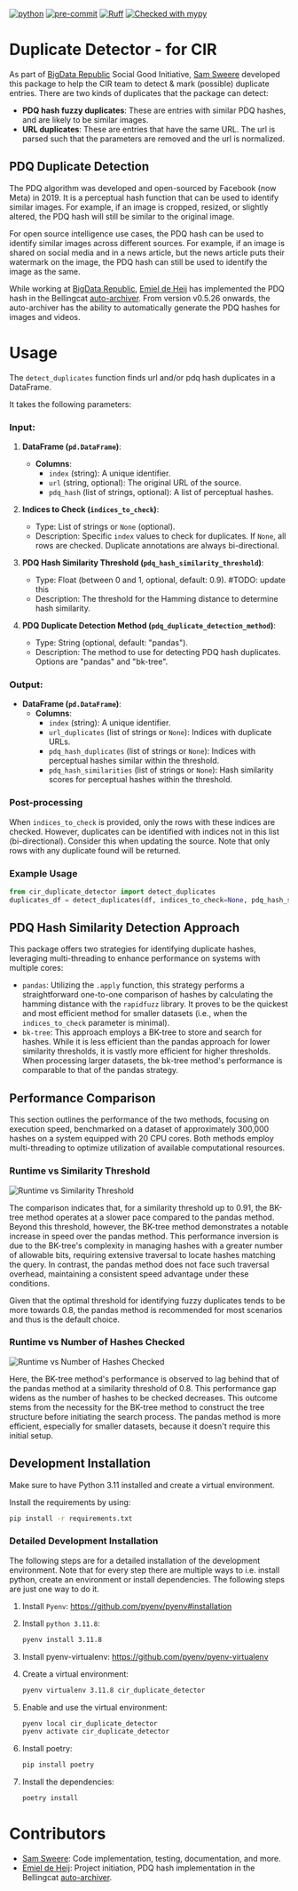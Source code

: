 [![python](https://img.shields.io/badge/Python-3.11-3776AB.svg?style=flat&logo=python&logoColor=white)](https://www.python.org)
[![pre-commit](https://img.shields.io/badge/pre--commit-enabled-brightgreen?logo=pre-commit&logoColor=white)](https://github.com/pre-commit/pre-commit)
[![Ruff](https://img.shields.io/endpoint?url=https://raw.githubusercontent.com/astral-sh/ruff/main/assets/badge/v2.json)](https://github.com/astral-sh/ruff)
[![Checked with mypy](http://www.mypy-lang.org/static/mypy_badge.svg)](http://mypy-lang.org/)

# Duplicate Detector - for CIR
As part of [BigData Republic](https://bigdatarepublic.nl/) Social Good Initiative, [Sam Sweere](https://github.com/SamSweere) developed this package to help the CIR team to detect & mark (possible) duplicate entries. There are two kinds of duplicates that the package can detect:
- **PDQ hash fuzzy duplicates**: These are entries with similar PDQ hashes, and are likely to be similar images.
- **URL duplicates**: These are entries that have the same URL. The url is parsed such that the parameters are removed and the url is normalized.

## PDQ Duplicate Detection
The PDQ algorithm was developed and open-sourced by Facebook (now Meta) in 2019. It is a perceptual hash function that can be used to identify similar images. For example, if an image is cropped, resized, or slightly altered, the PDQ hash will still be similar to the original image.

For open source intelligence use cases, the PDQ hash can be used to identify similar images across different sources. For example, if an image is shared on social media and in a news article, but the news article puts their watermark on the image, the PDQ hash can still be used to identify the image as the same.

While working at [BigData Republic](https://bigdatarepublic.nl/), [Emiel de Heij](https://github.com/emieldatalytica) has implemented the PDQ hash in the Bellingcat [auto-archiver](https://github.com/bellingcat/auto-archiver). From version v0.5.26 onwards, the auto-archiver has the ability to automatically generate the PDQ hashes for images and videos.

# Usage
The `detect_duplicates` function finds url and/or pdq hash duplicates in a DataFrame.

It takes the following parameters:

### Input:

1. **DataFrame (`pd.DataFrame`)**:
    - **Columns**:
        - `index` (string): A unique identifier.
        - `url` (string, optional): The original URL of the source.
        - `pdq_hash` (list of strings, optional): A list of perceptual hashes.

2. **Indices to Check (`indices_to_check`)**:
    - Type: List of strings or `None` (optional).
    - Description: Specific `index` values to check for duplicates. If `None`, all rows are checked. Duplicate annotations are always bi-directional.

3. **PDQ Hash Similarity Threshold (`pdq_hash_similarity_threshold`)**:
    - Type: Float (between 0 and 1, optional, default: 0.9). #TODO: update this
    - Description: The threshold for the Hamming distance to determine hash similarity.

4. **PDQ Duplicate Detection Method (`pdq_duplicate_detection_method`)**:
    - Type: String (optional, default: "pandas").
    - Description: The method to use for detecting PDQ hash duplicates. Options are "pandas" and "bk-tree".

### Output:

- **DataFrame (`pd.DataFrame`)**:
    - **Columns**:
        - `index` (string): A unique identifier.
        - `url_duplicates` (list of strings or `None`): Indices with duplicate URLs.
        - `pdq_hash_duplicates` (list of strings or `None`): Indices with perceptual hashes similar within the threshold.
        - `pdq_hash_similarities` (list of strings or `None`): Hash similarity scores for perceptual hashes within the threshold.

### Post-processing

When `indices_to_check` is provided, only the rows with these indices are checked. However, duplicates can be identified with indices not in this list (bi-directional). Consider this when updating the source. Note that only rows with any duplicate found will be returned.

### Example Usage
```python
from cir_duplicate_detector import detect_duplicates
duplicates_df = detect_duplicates(df, indices_to_check=None, pdq_hash_similarity_threshold=0.8)
```

## PDQ Hash Similarity Detection Approach

This package offers two strategies for identifying duplicate hashes, leveraging multi-threading to enhance performance on systems with multiple cores:
- `pandas`: Utilizing the `.apply` function, this strategy performs a straightforward one-to-one comparison of hashes by calculating the hamming distance with the `rapidfuzz` library. It proves to be the quickest and most efficient method for smaller datasets (i.e., when the `indices_to_check` parameter is minimal).
- `bk-tree`: This approach employs a BK-tree to store and search for hashes. While it is less efficient than the pandas approach for lower similarity thresholds, it is vastly more efficient for higher thresholds. When processing larger datasets, the bk-tree method's performance is comparable to that of the pandas strategy.

## Performance Comparison
This section outlines the performance of the two methods, focusing on execution speed, benchmarked on a dataset of approximately 300,000 hashes on a system equipped with 20 CPU cores. Both methods employ multi-threading to optimize utilization of available computational resources.

### Runtime vs Similarity Threshold
![Runtime vs Similarity Threshold](readme_figures/runtime_vs_similarity_threshold_check_1000_to_30225_multi_threaded_20_cpu.svg)

The comparison indicates that, for a similarity threshold up to 0.91, the BK-tree method operates at a slower pace compared to the pandas method. Beyond this threshold, however, the BK-tree method demonstrates a notable increase in speed over the pandas method. This performance inversion is due to the BK-tree's complexity in managing hashes with a greater number of allowable bits, requiring extensive traversal to locate hashes matching the query. In contrast, the pandas method does not face such traversal overhead, maintaining a consistent speed advantage under these conditions.

Given that the optimal threshold for identifying fuzzy duplicates tends to be more towards 0.8, the pandas method is recommended for most scenarios and thus is the default choice.

### Runtime vs Number of Hashes Checked

![Runtime vs Number of Hashes Checked](readme_figures/runtime_vs_check_size_ds_size_30225_sim_thresh_0_8_multi_threaded_20_cpu_default.svg)

Here, the BK-tree method's performance is observed to lag behind that of the pandas method at a similarity threshold of 0.8. This performance gap widens as the number of hashes to be checked decreases. This outcome stems from the necessity for the BK-tree method to construct the tree structure before initiating the search process. The pandas method is more efficient, especially for smaller datasets, because it doesn't require this initial setup.

## Development Installation
Make sure to have Python 3.11 installed and create a virtual environment.

Install the requirements by using:
```bash
pip install -r requirements.txt
```

### Detailed Development Installation
The following steps are for a detailed installation of the development environment. Note that for every step there are multiple ways to i.e. install python, create an environment or install dependencies. The following steps are just one way to do it.


1. Install `Pyenv`:
    https://github.com/pyenv/pyenv#installation
2. Install `python 3.11.8`:
    ```bash
    pyenv install 3.11.8
    ```
3. Install pyenv-virtualenv:
    https://github.com/pyenv/pyenv-virtualenv

4. Create a virtual environment:
    ```bash
    pyenv virtualenv 3.11.8 cir_duplicate_detector
    ```
5. Enable and use the virtual environment:
    ```bash
    pyenv local cir_duplicate_detector
    pyenv activate cir_duplicate_detector
    ```
6. Install poetry:
    ```bash
    pip install poetry
    ```
7. Install the dependencies:
    ```bash
    poetry install
    ```

# Contributors
- [Sam Sweere](https://github.com/SamSweere): Code implementation, testing, documentation, and more.
- [Emiel de Heij](https://github.com/emieldatalytica): Project initiation, PDQ hash implementation in the Bellingcat [auto-archiver](https://github.com/bellingcat/auto-archiver).
